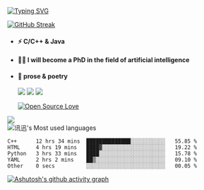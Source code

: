 [![Typing SVG](https://readme-typing-svg.herokuapp.com?font=Permanent+Marker&size=33&color=64B9F7&center=true&vCenter=true&lines=Good+morning!+)](https://git.io/typing-svg)
 
  

[![GitHub Streak](http://github-readme-streak-stats.herokuapp.com?user=xun-girl&theme=tokyonight_duo&hide_border=false&date_format=M%20j%5B%2C%20Y%5D)](https://git.io/streak-stats)




- #### ⚡  C/C++ & Java
- #### 🧑‍🎓  I will become a PhD in the field of artificial intelligence
- #### 📕  prose & poetry
  
  ![](https://img.shields.io/badge/python-3.9-orange?style=for-the—badge&logo=python&logoColor=orange)
  ![](https://img.shields.io/badge/C++-20-pink?style=for-the—badge&logo=C&logoColor=pink)
  ![](https://img.shields.io/badge/java-17-red?style=for-the—badge&logo=java&logoColor=red)
  
  [![Open Source Love](https://badges.frapsoft.com/os/v2/open-source.svg?v=103)](https://github.com/ellerbrock/open-source-badge/)    
  
 

![](https://github-readme-stats.vercel.app/api?username=xun-girl&show_icons=true)    
![讯迅's Most used languages](https://github-readme-stats.vercel.app/api/top-langs/?username=xun-girl&hide=javascript,html,css,markdown&layout=compact&hide_border=true&langs_count=10)   


<!--START_SECTION:waka-->

```text
C++      12 hrs 34 mins  ██████████████░░░░░░░░░░░   55.85 %
HTML     4 hrs 19 mins   ████▓░░░░░░░░░░░░░░░░░░░░   19.22 %
Python   3 hrs 33 mins   ████░░░░░░░░░░░░░░░░░░░░░   15.78 %
YAML     2 hrs 2 mins    ██▒░░░░░░░░░░░░░░░░░░░░░░   09.10 %
Other    0 secs          ░░░░░░░░░░░░░░░░░░░░░░░░░   00.05 %
```

<!--END_SECTION:waka-->

  
  
 [![Ashutosh's github activity graph](https://activity-graph.herokuapp.com/graph?username=xun-girl&theme=github-light)](https://github.com/ashutosh00710/github-readme-activity-graph)
 
 
 
